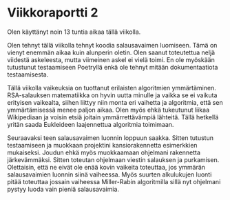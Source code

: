 # Viikkoraportti 2

Olen käyttänyt noin 13 tuntia aikaa tällä viikolla.

Olen tehnyt tällä viikolla tehnyt koodia salausavaimen luomiseen. Tämä on vienyt enemmän aikaa kuin
alunperin oletin. Olen saanut toteutettua neljä viidestä askeleesta, mutta viimeinen askel ei vielä 
toimi. En ole myöskään tutustunut testaamiseen Poetryllä enkä ole tehnyt mitään dokumentaatiota 
testaamisesta. 

Tällä viikolla vaikeuksia on tuottanut erilaisten algoritmien ymmärtäminen. RSA-salauksen matematiikka 
on hyvin uutta minulle ja vaikka se ei vaikuta erityisen vaikealta, siihen liittyy niin monta eri 
vaihetta ja algoritmia, että sen ymmärtämisessä menee paljon aikaa. Olen myös ehkä tukeutunut liikaa 
Wikipediaan ja voisin etsiä joitain ymmärrettävämpiä lähteitä. Tällä hetkellä yritän saada Eukleideen
laajennettua algoritmia toimimaan.

Seuraavaksi teen salausavaimen luonnin loppuun saakka. Sitten tutustun testaamiseen ja muokkaan 
projektini kansiorakennetta esimerkkien mukaiseksi. Joudun ehkä myös muokkaamaan ohjelmani 
rakennetta järkevämmäksi. Sitten toteutan ohjelmaan viestin salauksen ja purkamisen. Olettaisin, 
että ne eivät ole enää kovin vaikeita toteuttaa, jos ymmärän salausavaimien luonnin siinä vaiheessa. 
Myös suurten alkulukujen luonti pitää toteuttaa jossain vaiheessa Miller-Rabin algoritmilla sillä nyt 
ohjelmani pystyy luoda vain pieniä salausavaimia.

